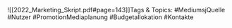 
![[2022_Marketing_Skript.pdf#page=143]]Tags & Topics:
   #MediumsjQuelle
   #Nutzer
   #PromotionMediaplanung
   #Budgetallokation
   #Kontakte